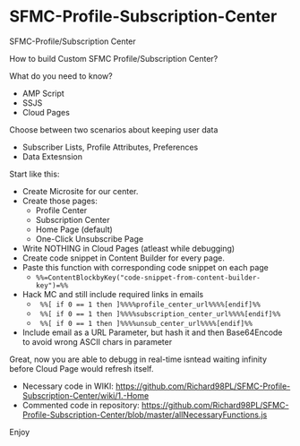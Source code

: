 # SFMC-Profile-Subscription-Center
SFMC-Profile/Subscription Center

How to build Custom SFMC Profile/Subscription Center?


What do you need to know?
- AMP Script
- SSJS
- Cloud Pages

Choose between two scenarios about keeping user data
- Subscriber Lists, Profile Attributes, Preferences
- Data Extesnsion


Start like this:

- Create Microsite for our center.
- Create those pages:
  * Profile Center
  * Subscription Center
  * Home Page (default)
  * One-Click Unsubscribe Page
- Write NOTHING in Cloud Pages (atleast while debugging)
- Create code snippet in Content Builder for every page.
- Paste this function with corresponding code snippet on each page 
    - ``` %%=ContentBlockbyKey("code-snippet-from-content-builder-key")=%% ```
 - Hack MC and still include required links in emails
    - ``` %%[ if 0 == 1 then ]%%%%profile_center_url%%%%[endif]%%```
    - ``` %%[ if 0 == 1 then ]%%%%subscription_center_url%%%%[endif]%%```
    - ``` %%[ if 0 == 1 then ]%%%%unsub_center_url%%%%[endif]%%```
 - Include email as a URL Parameter, but hash it and then Base64Encode to avoid wrong ASCII chars in parameter
   
Great, now you are able to debugg in real-time isntead waiting infinity before Cloud Page would refresh itself.

- Necessary code in WIKI: https://github.com/Richard98PL/SFMC-Profile-Subscription-Center/wiki/1.-Home
- Commented code in repository: https://github.com/Richard98PL/SFMC-Profile-Subscription-Center/blob/master/allNecessaryFunctions.js

Enjoy
